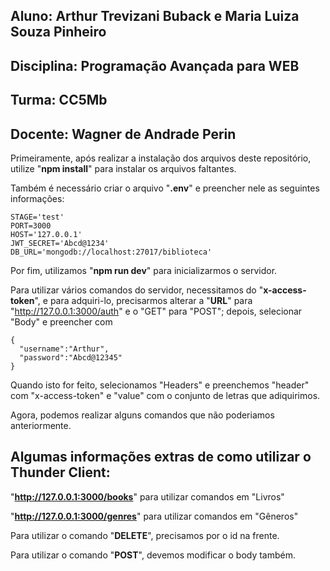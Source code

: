 ## Aluno: Arthur Trevizani Buback e Maria Luiza Souza Pinheiro
## Disciplina: Programação Avançada para WEB
## Turma: CC5Mb
## Docente: Wagner de Andrade Perin

Primeiramente, após realizar a instalação dos arquivos deste repositório, utilize "**npm install**" para instalar os arquivos faltantes.

Também é necessário criar o arquivo "**.env**" e preencher nele as seguintes informações:
```
STAGE='test'
PORT=3000
HOST='127.0.0.1'
JWT_SECRET='Abcd@1234'
DB_URL='mongodb://localhost:27017/biblioteca'
```

Por fim, utilizamos "**npm run dev**" para inicializarmos o servidor.

Para utilizar vários comandos do servidor, necessitamos do "**x-access-token**", e para adquiri-lo, precisarmos alterar a "**URL**" para "http://127.0.0.1:3000/auth" e o "GET" para "POST"; depois, selecionar "Body" e preencher com
```
{
  "username":"Arthur",
  "password":"Abcd@12345"
}
```
Quando isto for feito, selecionamos "Headers" e preenchemos "header" com "x-access-token" e "value" com o conjunto de letras que adiquirimos.

Agora, podemos realizar alguns comandos que não poderiamos anteriormente.

## Algumas informações extras de como utilizar o Thunder Client:

"**http://127.0.0.1:3000/books**" para utilizar comandos em "Livros"

"**http://127.0.0.1:3000/genres**" para utilizar comandos em "Gêneros"

Para utilizar o comando "**DELETE**", precisamos por o id na frente.

Para utilizar o comando "**POST**", devemos modificar o body também.
